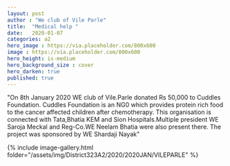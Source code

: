 ```yaml
---
layout: post
author : "We club of Vile Parle"
title:  "Medical help "
date:   2020-01-07
categories: a2
hero_image : https://via.placeholder.com/800x600
image : https://via.placeholder.com/800x600
hero_height: is-medium
hero_background_size : cover
hero_darken: true
published: true
---
```


"On 8th January 2020 WE club of Vile.Parle donated Rs 50,000 to Cuddles Foundation. Cuddles Foundation  is an NG0 which provides protein rich food to the cancer affected children after chemotherapy.  This organisation is connected  with Tata,Bhatia KEM and Sion Hospitals.Multiple president  WE Saroja Meckal and Reg-Co.WE Neelam Bhatia were also present there. The project was sponsored by WE  Shardaji Nayak"

{% include image-gallery.html folder="/assets/img/District323A2/2020/2020JAN/VILEPARLE" %}